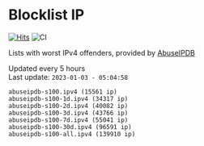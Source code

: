# Blocklist IP

[![Hits](https://hits.seeyoufarm.com/api/count/incr/badge.svg?url=https%3A%2F%2Fgithub.com%2Fborestad%2Fblocklist-ip%2F&count_bg=%2379C83D&title_bg=%23555555&icon=&icon_color=%23E7E7E7&title=hits&edge_flat=false)](https://hits.seeyoufarm.com)  ![CI](https://img.shields.io/github/workflow/status/borestad/blocklist-ip/CI?style=flat-square)

Lists with worst IPv4 offenders, provided by [AbuseIPDB](https://www.abuseipdb.com/)

<!-- FOOTER-PLACEHOLDER -->
Updated every 5 hours<br>
Last update: `2023-01-03 - 05:04:58`
```
abuseipdb-s100.ipv4 (15561 ip)
abuseipdb-s100-1d.ipv4 (34317 ip)
abuseipdb-s100-2d.ipv4 (40082 ip)
abuseipdb-s100-3d.ipv4 (43766 ip)
abuseipdb-s100-7d.ipv4 (55041 ip)
abuseipdb-s100-30d.ipv4 (96591 ip)
abuseipdb-s100-all.ipv4 (139910 ip)
```
